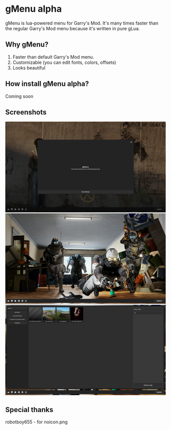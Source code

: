 # gMenu alpha
gMenu is lua-powered menu for Garry's Mod.
It's many times faster than the regular Garry's Mod menu because it's written in pure gLua.

## Why gMenu?
1. Faster than default Garry's Mod menu.
2. Customizable (you can edit fonts, colors, offsets)
3. Looks beautiful

## How install gMenu alpha?
Coming soon

## Screenshots
![First](https://github.com/johngetman/gmenu/blob/main/pictures/01.png?raw=true)
![Second](https://github.com/johngetman/gmenu/blob/main/pictures/02.png?raw=true)
![Tritary](https://github.com/johngetman/gmenu/blob/main/pictures/03.png?raw=true)

## Special thanks
robotboy655 - for noicon.png
